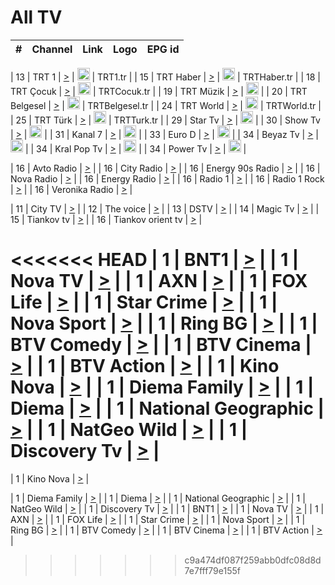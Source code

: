 <h1>All TV</h1>

| #   | Channel        | Link  | Logo | EPG id |
|:---:|:--------------:|:-----:|:----:|:------:|

| 13  | TRT 1            | [>](https://tv-trt1.medya.trt.com.tr/master.m3u8) | <img height="20" src="https://i.imgur.com/j786OLG.png"/> | TRT1.tr |
| 15  | TRT Haber        | [>](https://tv-trthaber.medya.trt.com.tr/master.m3u8) | <img height="20" src="https://i.imgur.com/OVfo8Ab.png"/> | TRTHaber.tr |
| 18  | TRT Çocuk        | [>](https://tv-trtcocuk.medya.trt.com.tr/master.m3u8) | <img height="20" src="https://i.imgur.com/QLFmD6d.png"/> | TRTCocuk.tr |
| 19  | TRT Müzik        | [>](https://tv-trtmuzik.medya.trt.com.tr/master.m3u8) | <img height="20" src="https://i.imgur.com/fIVFCEd.png"/> |
| 20  | TRT Belgesel     | [>](https://tv-trtbelgesel.medya.trt.com.tr/master.m3u8) | <img height="20" src="https://i.imgur.com/MGO87pe.png"/> | TRTBelgesel.tr |
| 24  | TRT World        | [>](https://tv-trtworld.medya.trt.com.tr/master.m3u8) | <img height="20" src="https://i.imgur.com/JEA2xpv.png"/> | TRTWorld.tr |
| 25  | TRT Türk         | [>](https://tv-trtturk.medya.trt.com.tr/master.m3u8) | <img height="20" src="https://i.imgur.com/OSTOQNw.png"/> | TRTTurk.tr |
| 29  | Star Tv   | [>](https://dogus-live.daioncdn.net/startv/startv_360p.m3u8) | <img height="20" src="https://i.imgur.com/IebUZx1.png"/> |
| 30  | Show Tv     | [>](https://ciner-live.daioncdn.net/showtv/showtv.m3u8) | <img height="20" src="https://i.imgur.com/IebUZx1.png"/> |
| 31  | Kanal 7     | [>](https://kanal7-live.daioncdn.net/kanal7/kanal7.m3u8) | <img height="20" src="https://i.imgur.com/IebUZx1.png"/> |
| 33  | Euro D    | [>](https://www.youtube.com/user/KanalD/live) | <img height="20" src="https://i.imgur.com/IebUZx1.png"/> |
| 34  | Beyaz Tv     | [>](https://beyaztv-live.daioncdn.net/beyaztv/beyaztv.m3u8) | <img height="20" src="https://i.imgur.com/IebUZx1.png"/> |
| 34  | Kral Pop Tv     | [>](https://www.youtube.com/watch?v=GuFTuKoXepw) | <img height="20" src="https://i.imgur.com/IebUZx1.png"/> |
| 34  | Power Tv     | [>](https://livetv.powerapp.com.tr/powerTV/powerhd.smil/chunklist.m3u8) | <img height="20" src="https://i.imgur.com/IebUZx1.png"/> |

| 16  | Avto Radio | [>](http://stream.metacast.eu/avtoradio.mp3.m3u) |
| 16  | City Radio | [>](http://stream.metacast.eu/city.aac.m3u) |
| 16  | Energy 90s Radio | [>](http://stream.metacast.eu/energy-90s.m3u) |
| 16  | Nova Radio | [>](http://stream.metacast.eu/nova.aac.m3u) |
| 16  | Energy Radio | [>](http://stream.metacast.eu/nrj.aac.m3u) |
| 16  | Radio 1 | [>](http://stream.metacast.eu/radio1.aac.m3u) |
| 16  | Radio 1 Rock | [>](http://stream.metacast.eu/radio1rock.aac.m3u) |
| 16  | Veronika Radio | [>](http://stream.metacast.eu/veronika.aac.m3u) |

| 11  | City TV | [>](https://tv.city.bg/play/tshls/citytv/index.m3u8) |
| 12  | The voice | [>](https://bss1.neterra.tv/thevoice/thevoice.m3u8) |
| 13  | DSTV | [>](http://46.249.95.140:8081/hls/data.m3u8) |
| 14  | Magic Tv | [>](https://bss1.neterra.tv/magictv/magictv.m3u8) |
| 15  | Tiankov tv | [>](https://streamer103.neterra.tv/tiankov-folk/live.m3u8) |
| 16  | Tiankov orient tv | [>](https://streamer103.neterra.tv/tiankov-orient/live.m3u8) |

<<<<<<< HEAD
| 1 | BNT1 | [>](https://ymkaya.xyz:35373/tv/bnt1/playlist.m3u8?wmsAuthSign=c2VydmVyX3RpbWU9OC8xNi8yMDI1IDY6NDU6NDQgUE0maGFzaF92YWx1ZT1ydWxESWhOeG9QazhrOG5oUE9rNG5BPT0mdmFsaWRtaW51dGVzPTYw) |
| 1 | Nova TV | [>](https://ymkaya.xyz:35373/tv/novatv/playlist.m3u8?wmsAuthSign=c2VydmVyX3RpbWU9OC8xNi8yMDI1IDY6NDU6NTQgUE0maGFzaF92YWx1ZT1mb1EyUUxma1dtbVVCOEpnTUFic2RBPT0mdmFsaWRtaW51dGVzPTYw) |
| 1 | AXN | [>](https://ymkaya.xyz:35373/tv/axn/playlist.m3u8?wmsAuthSign=c2VydmVyX3RpbWU9OC8xNi8yMDI1IDY6NDY6MDUgUE0maGFzaF92YWx1ZT1IeTZYZjBiKytJdjZ2K0hFcjB1UEd3PT0mdmFsaWRtaW51dGVzPTYw) |
| 1 | FOX Life | [>](https://ymkaya.xyz:35373/tv/foxlife/playlist.m3u8?wmsAuthSign=c2VydmVyX3RpbWU9OC8xNi8yMDI1IDY6NDY6MTUgUE0maGFzaF92YWx1ZT0wU0VhaXZUMUtNcmUrbXgrdm1lR3pRPT0mdmFsaWRtaW51dGVzPTYw) |
| 1 | Star Crime | [>](https://ymkaya.xyz:35373/tv/foxcrime/playlist.m3u8?wmsAuthSign=c2VydmVyX3RpbWU9OC8xNi8yMDI1IDY6NDY6MjUgUE0maGFzaF92YWx1ZT0xaFdybmd3bktJNTE5Ly9hWThwMmJ3PT0mdmFsaWRtaW51dGVzPTYw) |
| 1 | Nova Sport | [>](https://ymkaya.xyz:35373/tv/novasport/playlist.m3u8?wmsAuthSign=c2VydmVyX3RpbWU9OC8xNi8yMDI1IDY6NDY6MzUgUE0maGFzaF92YWx1ZT1ESEhTSUxwVzUrYmZqTzQwNEVuT0hRPT0mdmFsaWRtaW51dGVzPTYw) |
| 1 | Ring BG | [>](https://ymkaya.xyz:35373/tv/ringbg/playlist.m3u8?wmsAuthSign=c2VydmVyX3RpbWU9OC8xNi8yMDI1IDY6NDY6NDUgUE0maGFzaF92YWx1ZT12ZkVELzJDbDRFRlBtZ3c2N3lUaitnPT0mdmFsaWRtaW51dGVzPTYw) |
| 1 | BTV Comedy | [>](https://ymkaya.xyz:35373/tv/btvcomedy/playlist.m3u8?wmsAuthSign=c2VydmVyX3RpbWU9OC8xNi8yMDI1IDY6NDY6NTUgUE0maGFzaF92YWx1ZT1IZlZhMEF5NnlPUEVWRnBPaFhNL2p3PT0mdmFsaWRtaW51dGVzPTYw) |
| 1 | BTV Cinema | [>](https://ymkaya.xyz:35373/tv/btvcinema/playlist.m3u8?wmsAuthSign=c2VydmVyX3RpbWU9OC8xNi8yMDI1IDY6NDc6MDUgUE0maGFzaF92YWx1ZT1FWUtzc2d2NTFEVFVsaTZqcmlVTjVBPT0mdmFsaWRtaW51dGVzPTYw) |
| 1 | BTV Action | [>](https://ymkaya.xyz:35373/tv/btvaction/playlist.m3u8?wmsAuthSign=c2VydmVyX3RpbWU9OC8xNi8yMDI1IDY6NDc6MTUgUE0maGFzaF92YWx1ZT1YdjFQWU9NWkhJWk8vaFlXVGVTakJBPT0mdmFsaWRtaW51dGVzPTYw) |
| 1 | Kino Nova | [>](https://ymkaya.xyz:35373/tv/kinonova/playlist.m3u8?wmsAuthSign=c2VydmVyX3RpbWU9OC8xNi8yMDI1IDY6NDc6MjUgUE0maGFzaF92YWx1ZT1ZL1E1SFdRbW12SFFUREhXWlBWM05BPT0mdmFsaWRtaW51dGVzPTYw) |
| 1 | Diema Family | [>](https://ymkaya.xyz:35373/tv/diemafamily/playlist.m3u8?wmsAuthSign=c2VydmVyX3RpbWU9OC8xNi8yMDI1IDY6NDc6MzUgUE0maGFzaF92YWx1ZT04UW5GSUc0WnZhdDF5aDExUmt5NG5RPT0mdmFsaWRtaW51dGVzPTYw) |
| 1 | Diema | [>](https://ymkaya.xyz:35373/tv/diema/playlist.m3u8?wmsAuthSign=c2VydmVyX3RpbWU9OC8xNi8yMDI1IDY6NDc6NDUgUE0maGFzaF92YWx1ZT1OeklkaWh2dGxyZUdpVnZnWUNOZk53PT0mdmFsaWRtaW51dGVzPTYw) |
| 1 | National Geographic | [>](https://ymkaya.xyz:35373/tv/natgeo/playlist.m3u8?wmsAuthSign=c2VydmVyX3RpbWU9OC8xNi8yMDI1IDY6NDc6NTQgUE0maGFzaF92YWx1ZT1pMzJJUFlUa05zZ1FkaEVoWlJlNnhRPT0mdmFsaWRtaW51dGVzPTYw) |
| 1 | NatGeo Wild | [>](https://ymkaya.xyz:35373/tv/natgeowild/playlist.m3u8?wmsAuthSign=c2VydmVyX3RpbWU9OC8xNi8yMDI1IDY6NDg6MDUgUE0maGFzaF92YWx1ZT1OTkFHV0ozbEg3dFA0NFJXRGJBVmRRPT0mdmFsaWRtaW51dGVzPTYw) |
| 1 | Discovery Tv | [>](https://ymkaya.xyz:35373/tv/discovery/playlist.m3u8?wmsAuthSign=c2VydmVyX3RpbWU9OC8xNi8yMDI1IDY6NDg6MTUgUE0maGFzaF92YWx1ZT15aTdaYjRudFY3dHNzMXZVcFNWMGhnPT0mdmFsaWRtaW51dGVzPTYw) |
=======


| 1 | Kino Nova | [>](https://ymkaya.xyz:11336/tv/kinonova/playlist.m3u8?wmsAuthSign=c2VydmVyX3RpbWU9MS8yLzIwMjUgNDo0MDoyMCBBTSZoYXNoX3ZhbHVlPWlFS1FrWEtMMVRFM3l5YklUWUJQUHc9PSZ2YWxpZG1pbnV0ZXM9NjA=) |

| 1 | Diema Family | [>](https://ymkaya.xyz:11336/tv/diemafamily/playlist.m3u8?wmsAuthSign=c2VydmVyX3RpbWU9MS8yLzIwMjUgNDo0MDozMCBBTSZoYXNoX3ZhbHVlPUVUaTVKTldvZTF5WVVCM0YwL21kaXc9PSZ2YWxpZG1pbnV0ZXM9NjA=) |
| 1 | Diema | [>](https://ymkaya.xyz:11336/tv/diema/playlist.m3u8?wmsAuthSign=c2VydmVyX3RpbWU9MS8yLzIwMjUgNDo0MDo0MCBBTSZoYXNoX3ZhbHVlPVlYMWVJT2NuUjNpUTBsaytEUFFOS2c9PSZ2YWxpZG1pbnV0ZXM9NjA=) |
| 1 | National Geographic | [>](https://ymkaya.xyz:11336/tv/natgeo/playlist.m3u8?wmsAuthSign=c2VydmVyX3RpbWU9MS8yLzIwMjUgNDo0MTo0MSBBTSZoYXNoX3ZhbHVlPTJQTlVmcG5nYWx0M013eUhGRGxnd0E9PSZ2YWxpZG1pbnV0ZXM9NjA=) |
| 1 | NatGeo Wild | [>](https://ymkaya.xyz:11336/tv/natgeowild/playlist.m3u8?wmsAuthSign=c2VydmVyX3RpbWU9MS8yLzIwMjUgNDo0MTo1MSBBTSZoYXNoX3ZhbHVlPVl1OXZaTTliN0hGWEN3eDBYd1duNkE9PSZ2YWxpZG1pbnV0ZXM9NjA=) |
| 1 | Discovery Tv | [>](https://ymkaya.xyz:11336/tv/discovery/playlist.m3u8?wmsAuthSign=c2VydmVyX3RpbWU9MS8yLzIwMjUgNDo0MjowMSBBTSZoYXNoX3ZhbHVlPWtBQmdLNlY2RmQwWElzMVYzSDJyVkE9PSZ2YWxpZG1pbnV0ZXM9NjA=) |
| 1 | BNT1 | [>](https://ymkaya.xyz:11336/tv/bnt1/playlist.m3u8?wmsAuthSign=c2VydmVyX3RpbWU9MS8yLzIwMjUgNDozODozOCBBTSZoYXNoX3ZhbHVlPVVrMVlRQXpJWlhYeUh6ZFVpSC9NMUE9PSZ2YWxpZG1pbnV0ZXM9NjA=) |
| 1 | Nova TV | [>](https://ymkaya.xyz:11336/tv/novatv/playlist.m3u8?wmsAuthSign=c2VydmVyX3RpbWU9MS8yLzIwMjUgNDozODo0OCBBTSZoYXNoX3ZhbHVlPUVxQjh1a0ZzYkVGZU8zZDFGTzdreVE9PSZ2YWxpZG1pbnV0ZXM9NjA=) |
| 1 | AXN | [>](https://ymkaya.xyz:11336/tv/axn/playlist.m3u8?wmsAuthSign=c2VydmVyX3RpbWU9MS8yLzIwMjUgNDozODo1OCBBTSZoYXNoX3ZhbHVlPUpkWStGY1hkNXhaOVpPZ0thQ0FZL3c9PSZ2YWxpZG1pbnV0ZXM9NjA=) |
| 1 | FOX Life | [>](https://ymkaya.xyz:11336/tv/foxlife/playlist.m3u8?wmsAuthSign=c2VydmVyX3RpbWU9MS8yLzIwMjUgNDozOToxMCBBTSZoYXNoX3ZhbHVlPWt1ZDc1T3AzYlZDTjJnSy9TU0xJZlE9PSZ2YWxpZG1pbnV0ZXM9NjA=) |
| 1 | Star Crime | [>](https://ymkaya.xyz:11336/tv/foxcrime/playlist.m3u8?wmsAuthSign=c2VydmVyX3RpbWU9MS8yLzIwMjUgNDozOToyMCBBTSZoYXNoX3ZhbHVlPXIwVU45Nm9FR1l2enNkTG9TanBxbmc9PSZ2YWxpZG1pbnV0ZXM9NjA=) |
| 1 | Nova Sport | [>](https://ymkaya.xyz:11336/tv/novasport/playlist.m3u8?wmsAuthSign=c2VydmVyX3RpbWU9MS8yLzIwMjUgNDozOTozMCBBTSZoYXNoX3ZhbHVlPXlSZ0UxazVaM0xhSmc0NmR4T0c1T2c9PSZ2YWxpZG1pbnV0ZXM9NjA=) |
| 1 | Ring BG | [>](https://ymkaya.xyz:11336/tv/ringbg/playlist.m3u8?wmsAuthSign=c2VydmVyX3RpbWU9MS8yLzIwMjUgNDozOTo0MCBBTSZoYXNoX3ZhbHVlPTR4aUlFNHVUYWN4enY1WkVuOFZma2c9PSZ2YWxpZG1pbnV0ZXM9NjA=) |
| 1 | BTV Comedy | [>](https://ymkaya.xyz:11336/tv/btvcomedy/playlist.m3u8?wmsAuthSign=c2VydmVyX3RpbWU9MS8yLzIwMjUgNDozOTo1MCBBTSZoYXNoX3ZhbHVlPUtrMTJ2RHNTTUU1RFp1ZkVOdXFSK3c9PSZ2YWxpZG1pbnV0ZXM9NjA=) |
| 1 | BTV Cinema | [>](https://ymkaya.xyz:11336/tv/btvcinema/playlist.m3u8?wmsAuthSign=c2VydmVyX3RpbWU9MS8yLzIwMjUgNDozOTo1OSBBTSZoYXNoX3ZhbHVlPTZWcU9FZW56cG1NM1lrYy8xNE5NeHc9PSZ2YWxpZG1pbnV0ZXM9NjA=) |
| 1 | BTV Action | [>](https://ymkaya.xyz:11336/tv/btvaction/playlist.m3u8?wmsAuthSign=c2VydmVyX3RpbWU9MS8yLzIwMjUgNDo0MDoxMCBBTSZoYXNoX3ZhbHVlPUlDd0ErRkZVWThyMVZwR3c2REdGZ3c9PSZ2YWxpZG1pbnV0ZXM9NjA=) |
>>>>>>> c9a474df087f259abb0dfc08d8d7e7fff79e155f

